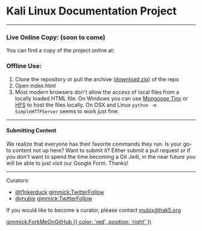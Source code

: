 # Kali Linux Documentation Project

- - - - - - 

### Live Online Copy: (soon to come)

You can find a copy of the project online at: 
### Offline Use:

  1. Clone the repository or pull the archive ([download zip](https://github.com/pwnwiki/kaliwiki/archive/master.zip)) of the repo
  2. Open index.html
  3. Most modern browsers don't allow the access of local files from a locally loaded HTML file. On Windows you can use [Mongoose Tiny](http://cesanta.com/downloads.html) or [HFS](http://www.rejetto.com/hfs/) to host the files locally. On OSX and Linux `python -m SimpleHTTPServer` seems to work just fine.

- - - - - -
#### Submitting Content

We realize that everyone has their favorite commands they run. Is your go-to content not up here? Want to submit it? Either submit a pull request or if you don't want to spend the time becoming a Git Jedi, in the near future you will be able to just visit our Google Form. Thanks! 

- - - - - -
Curators:

  * [@t1nkerduck](https://twitter.com/t1nkerduck) [gimmick:TwitterFollow](@t1nkerduck)
  * [@mubix](https://twitter.com/mubix) [gimmick:TwitterFollow](@mubix)
  
If you would like to become a curator, please contact [mubix@hak5.org](mailto:mubix@hak5.org)

[gimmick:ForkMeOnGitHub ({ color: 'red',  position: 'right' })](http://www.github.com/pwnwiki/kaliwiki/)
